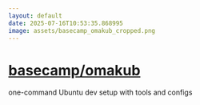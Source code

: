 ```yaml
---
layout: default
date: 2025-07-16T10:53:35.868995
image: assets/basecamp_omakub_cropped.png
---
```


# [basecamp/omakub](https://github.com/basecamp/omakub)

one-command Ubuntu dev setup with tools and configs
